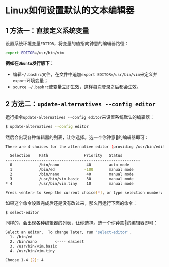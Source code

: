 # Linux如何设置默认的文本编辑器

## 1 方法一：直接定义系统变量
设置系统环境变量`EDITOR`，将变量的值指向钟意的编辑器路径：

```bash
export EDITOR=/usr/bin/vim
```

**例如在`Ubuntu`发行版下：**

- 编辑`~/.bashrc`文件，在文件中追加`export EDITOR=/usr/bin/vim`来定义并`export`环境变量；
- `source ~/.bashrc`使变量立即生效，这样每次登录之后都会生效。

## 2 方法二：`update-alternatives --config editor`

运行指令`update-alternatives --config editor`来设置系统默认的编辑器：

```bash
$ update-alternatives --config editor
```

然后会出现各种编辑器的列表，让你选择。选一个你钟意:sparkling_heart:的编辑器即可：

```bash
There are 4 choices for the alternative editor (providing /usr/bin/editor).

  Selection    Path                Priority   Status
------------------------------------------------------------
  0            /bin/nano            40        auto mode
  1            /bin/ed             -100       manual mode
  2            /bin/nano            40        manual mode
  3            /usr/bin/vim.basic   30        manual mode
* 4            /usr/bin/vim.tiny    10        manual mode

Press <enter> to keep the current choice[*], or type selection number: 4
```

如果这个命令设置完成后还是没有改过来，那么再运行下面的命令：

```bash
$ select-editor
```

同样的，会出现各种编辑器的列表，让你选择。选一个你钟意:sparkling_heart:的编辑器即可：

```bash
Select an editor.  To change later, run 'select-editor'.
  1. /bin/ed
  2. /bin/nano        <---- easiest
  3. /usr/bin/vim.basic
  4. /usr/bin/vim.tiny

Choose 1-4 [2]: 4
```